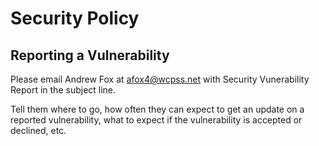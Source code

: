 # Security Policy


## Reporting a Vulnerability

Please email Andrew Fox at afox4@wcpss.net with Security Vunerability Report in the subject line.

Tell them where to go, how often they can expect to get an update on a
reported vulnerability, what to expect if the vulnerability is accepted or
declined, etc.
